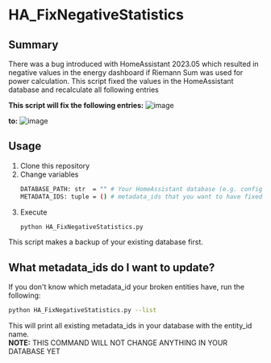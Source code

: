 # HA_FixNegativeStatistics

## Summary
There was a bug introduced with HomeAssistant 2023.05 which resulted in negative values in the energy dashboard if Riemann Sum was used for power calculation. 
This script fixed the values in the HomeAssistant database and recalculate all following entries

**This script will fix the following entries:**
![image](https://github.com/Bl4DEx/HA_FixNegativeStatistics/assets/79091431/773bc384-3277-4a43-b304-5e750f97f18b)

**to:**
![image](https://github.com/Bl4DEx/HA_FixNegativeStatistics/assets/79091431/3cc19817-baae-4454-afb4-cd28596f1ecd)

## Usage
1. Clone this repository  
2. Change variables
   ```bash
   DATABASE_PATH: str  = "" # Your HomeAssistant database (e.g. config/home-assistant_v2.db)
   METADATA_IDS: tuple = () # metadata_ids that you want to have fixed (comma separated tuple)
   ```
3. Execute 
   ```bash
   python HA_FixNegativeStatistics.py
   ```
   
This script makes a backup of your existing database first.

## What metadata_ids do I want to update?
If you don't know which metadata_id your broken entities have, run the following:
```bash
python HA_FixNegativeStatistics.py --list
```
This will print all existing metadata_ids in your database with the entity_id name.  
**NOTE:** THIS COMMAND WILL NOT CHANGE ANYTHING IN YOUR DATABASE YET

